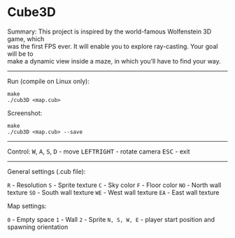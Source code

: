 # Cube3D
Summary:  This project is inspired by the world-famous Wolfenstein 3D game, which  
was the first FPS ever. It will enable you to explore ray-casting. Your goal will be to  
make a dynamic view inside a maze, in which you’ll have to find your way.

---

Run (compile on Linux only):
```
make
./cub3D <map.cub>
```
Screenshot: 
```
make
./cub3D <map.cub> --save
```
---
Control:
<kbd>W</kbd>, <kbd>A</kbd>, <kbd>S</kbd>, <kbd>D</kbd> - move
<kbd>LEFT</kbd><kbd>RIGHT</kbd> - rotate camera
<kbd>ESC</kbd> - exit

---
General settings (.cub file):

`R` - Resolution
`S` - Sprite texture
`C` - Sky color
`F` - Floor color
`NO` - North wall texture
`SO` - South wall texture
`WE` - West wall texture
`EA` - East wall texture

Map settings:

`0` - Empty space
`1` - Wall
`2` - Sprite
`N, S, W, E` - player start position and spawning orientation

